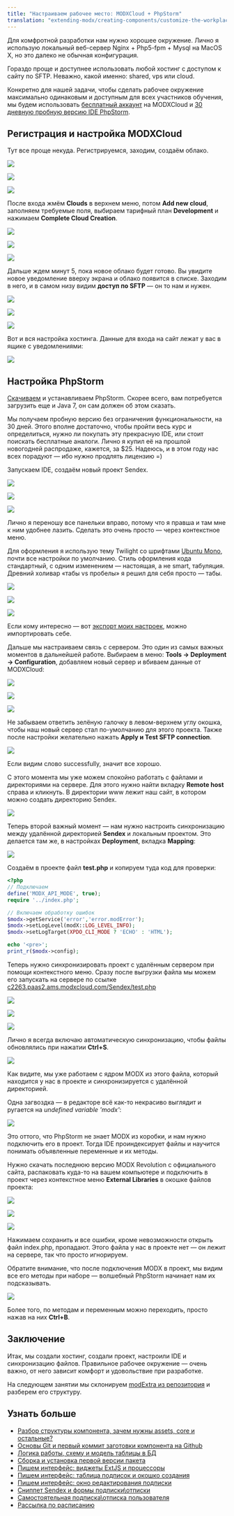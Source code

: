 ```yaml
---
title: "Настраиваем рабочее место: MODXCloud + PhpStorm"
translation: "extending-modx/creating-components/customize-the-workplace"
---
```


Для комфротной разработки нам нужно хорошее окружение. Лично я использую локальный веб-сервер Nginx + Php5-fpm + Mysql на MacOS X, но это далеко не обычная конфигурация.

Гораздо проще и доступнее использовать любой хостинг с доступом к сайту по SFTP. Неважно, какой именно: shared, vps или cloud.

Конкретно для нашей задачи, чтобы сделать рабочее окружение максимально одинаковым и доступным для всех участников обучения, мы будем использовать [бесплатный аккаунт](https://modxcloud.com/signup/lab-account.html) на MODXCloud и [30 дневную пробную версию IDE PhpStorm](http://www.jetbrains.com/phpstorm/download/).

## Регистрация и настройка MODXCloud

Тут все проще некуда. Регистрируемся, заходим, создаём облако.

![](customize-1.png)

![](customize-2.png)

![](customize-3.png)

После входа жмём **Clouds** в верхнем меню, потом **Add new cloud**, заполняем требуемые поля, выбираем тарифный план **Development** и нажимаем **Complete Cloud Creation**.

![](customize-4.png)

![](customize-5.png)

![](customize-6.png)

Дальше ждем минут 5, пока новое облако будет готово. Вы увидите новое уведомление вверху экрана и облако появится в списке. Заходим в него, и в самом низу видим **доступ по SFTP** — он то нам и нужен.

![](customize-7.png)

![](customize-8.png)

![](customize-9.png)

Вот и вся настройка хостинга. Данные для входа на сайт лежат у вас в ящике с уведомлениями:

![](customize-10.png)

## Настройка PhpStorm

[Cкачиваем](http://www.jetbrains.com/phpstorm/download/) и устанавливаем PhpStorm. Скорее всего, вам потребуется загрузить еще и Java 7, он сам должен об этом сказать.

Мы получаем пробную версию без ограничения функциональности, на 30 дней. Этого вполне достаточно, чтобы пройти весь курс и определиться, нужно ли покупать эту прекрасную IDE, или стоит поискать бесплатные аналоги. Лично я купил её на прошлой новогодней распродаже, кажется, за $25. Надеюсь, и в этом году нас всех порадуют — ибо нужно продлять лицензию =)

Запускаем IDE, создаём новый проект Sendex.

![](PhpStorm-1.png)

![](PhpStorm-2.png)

![](PhpStorm-3.png)

Лично я переношу все панельки вправо, потому что я правша и там мне к ним удобнее лазить. Сделать это очень просто — через контекстное меню.

Для оформления я использую тему Twilight со шрифтами [Ubuntu Mono](http://font.ubuntu.com/), почти все настройки по умолчанию. Стиль оформления кода стандартный, с одним изменением — настоящая, а не smart, табуляция. Древний холивар «табы vs пробелы» я решил для себя просто — табы.

![](PhpStorm-4.png)

![](PhpStorm-5.png)

![](PhpStorm-6.png)

Если кому интересно — вот [экспорт моих настроек](http://yadi.sk/d/CuMmZlEgGqq6Q), можно импортировать себе.

Дальше мы настраиваем связь с сервером. Это один из самых важных моментов в дальнейшей работе. Выбираем в меню: **Tools → Deployment → Configuration**, добавляем новый сервер и вбиваем данные от MODXCloud:

![](PhpStorm-7.png)

![](PhpStorm-8.png)

![](PhpStorm-9.png)

Не забываем ответить зелёную галочку в левом-верхнем углу окошка, чтобы наш новый сервер стал по-умолчанию для этого проекта. Также после настройки желательно нажать **Apply и Test SFTP connection**.

![](PhpStorm-10.png)

Если видим слово successfully, значит все хорошо.

С этого момента мы уже можем спокойно работать с файлами и директориями на сервере. Для этого нужно найти вкладку **Remote host** справа и кликнуть. В директории www лежит наш сайт, в котором можно создать директорию Sendex.

![](PhpStorm-11.png)

Теперь второй важный момент — нам нужно настроить синхронизацию между удалённой директорией **Sendex** и локальным проектом. Это делается там же, в настройках **Deployment**, вкладка **Mapping**:

![](PhpStorm-12.png)

Создаём в проекте файл **test.php** и копируем туда код для проверки:

``` php
<?php
// Подключаем
define('MODX_API_MODE', true);
require '../index.php';

// Включаем обработку ошибок
$modx->getService('error','error.modError');
$modx->setLogLevel(modX::LOG_LEVEL_INFO);
$modx->setLogTarget(XPDO_CLI_MODE ? 'ECHO' : 'HTML');

echo '<pre>';
print_r($modx->config);
```

Теперь нужно синхронизировать проект с удалённым сервером при помощи контекстного меню. Сразу после выгрузки файла мы можем его запускать на сервере по ссылке [c2263.paas2.ams.modxcloud.com/Sendex/test.php](c2263.paas2.ams.modxcloud.com/Sendex/test.php)

![](PhpStorm-13.png)

![](PhpStorm-14.png)

![](PhpStorm-15.png)

Лично я всегда включаю автоматическую синхронизацию, чтобы файлы обновлялись при нажатии **Ctrl+S**.

![](PhpStorm-16.png)

Как видите, мы уже работаем с ядром MODX из этого файла, который находится у нас в проекте и синхронизируется с удалённой директорией.

Одна загвоздка — в редакторе всё как-то некрасиво выглядит и ругается на _undefined variable 'modx'_:

![](PhpStorm-17.png)

Это оттого, что PhpStorm не знает MODX из коробки, и нам нужно подключить его в проект. Тогда IDE проиндексирует файлы и научится понимать объявленные переменные и их методы.

Нужно скачать последнюю версию MODX Revolution с официального сайта, распаковать куда-то на вашем компьютере и подключить в проект через контекстное меню **External Libraries** в окошке файлов проекта:

![](PhpStorm-18.png)

![](PhpStorm-19.png)

![](PhpStorm-20.png)

Нажимаем сохранить и все ошибки, кроме невозможности открыть файл index.php, пропадают. Этого файла у нас в проекте нет — он лежит на сервере, так что просто игнорируем.

Обратите внимание, что после подключения MODX в проект, мы видим все его методы при наборе — волшебный PhpStorm начинает нам их подсказывать.

![](PhpStorm-21.png)

Более того, по методам и переменным можно переходить, просто нажав на них **Ctrl+B**.

## Заключение

Итак, мы создали хостинг, создали проект, настроили IDE и синхронизацию файлов. Правильное рабочее окружение — очень важно, от него зависит комфорт и удовольствие при разработке.

На следующем занятии мы склонируем [modExtra из репозитория](https://github.com/bezumkin/modExtra) и разберем его структуру.

## Узнать больше

* [Разбор структуры компонента, зачем нужны assets, core и остальные?](extending-modx/creating-components/component-structure)
* [Основы Git и первый коммит заготовки компонента на Github](extending-modx/creating-components/git-basics/)
* [Логика работы, схему и модель таблицы в БД](extending-modx/creating-components/work-logic)
* [Сборка и установка первой версии пакета](extending-modx/creating-components/package-build)
* [Пишем интерфейс: виджеты ExtJS и процессоры](extending-modx/creating-components/extjs-widgets)
* [Пишем интерфейс: таблица подписок и окошко создания](extending-modx/creating-components/letter-queue-table)
* [Пишем интерфейс: окно редактирования подписки](extending-modx/creating-components/subscription-edit-window)
* [Сниппет Sendex и формы подписки\отписки](extending-modx/creating-components/snippet-sendex)
* [Самостоятельная подписка\отписка пользователя](extending-modx/creating-components/subscription-table)
* [Рассылка по расписанию](extending-modx/creating-components/scheduled-newsletter)
